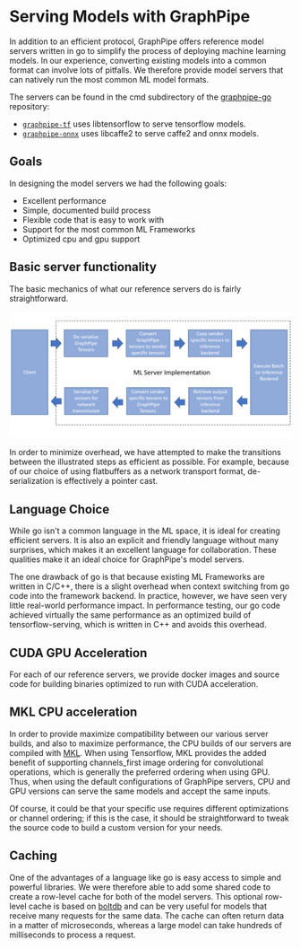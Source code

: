 # Serving Models with GraphPipe

In addition to an efficient protocol, GraphPipe offers reference model servers
written in go to simplify the process of deploying machine learning models.  In
our experience, converting existing models into a common format can involve
lots of pitfalls. We therefore provide model servers that can natively run the
most common ML model formats.

The servers can be found in the cmd subdirectory of the
[graphpipe-go](https://github.com/oracle/graphpipe-go)
repository:

* [`graphpipe-tf`](https://github.com/oracle/graphpipe-go/tree/master/cmd/graphpipe-tf)
  uses libtensorflow to serve tensorflow models.
* [`graphpipe-onnx`](https://github.com/oracle/graphpipe-go/tree/master/cmd/graphpipe-onnx)
  uses libcaffe2 to serve caffe2 and onnx models.

## Goals

In designing the model servers we had the following goals:

* Excellent performance
* Simple, documented build process
* Flexible code that is easy to work with
* Support for the most common ML Frameworks
* Optimized cpu and gpu support

## Basic server functionality
The basic mechanics of what our reference servers do is fairly straightforward.

![image](_media/server_flow.png)

In order to minimize overhead, we have attempted to make the transitions between
the illustrated steps as efficient as possible.  For example, because of our
choice of using flatbuffers as a network transport format, de-serialization is
effectively a pointer cast.

## Language Choice

While go isn't a common language in the ML space, it is ideal for creating
efficient servers. It is also an explicit and friendly language without many
surprises, which makes it an excellent language for collaboration.  These
qualities make it an ideal choice for GraphPipe's model servers.

The one drawback of go is that because existing ML Frameworks are written
in C/C++, there is a slight overhead when context switching from go code into
the framework backend. In practice, however, we have seen very little
real-world performance impact.  In performance testing, our go code achieved
virtually the same performance as an optimized build of tensorflow-serving,
which is written in C++ and avoids this overhead.

## CUDA GPU Acceleration
For each of our reference servers, we provide docker images and source code for
building binaries optimized to run with CUDA acceleration.

## MKL CPU acceleration
In order to provide maximize compatibility between our various server builds, and
also to maximize performance, the CPU builds of our servers are compiled with
[MKL](https://software.intel.com/en-us/mkl).  When using Tensorflow, MKL
provides the added benefit of supporting channels_first image ordering for
convolutional operations, which is generally the preferred ordering when using GPU.
Thus, when using the default configurations of GraphPipe servers, CPU and GPU
versions can serve the same models and accept the same inputs.

Of course, it could be that your specific use requires different optimizations
or channel ordering; if this is the case, it should be straightforward to tweak
the source code to build a custom version for your needs.

## Caching

One of the advantages of a language like go is easy access to simple and
powerful libraries. We were therefore able to add some shared code to create a
row-level cache for both of the model servers.  This optional row-level cache
is based on [boltdb](https://github.com/coreos/bbolt) and can be very useful
for models that receive many requests for the same data. The cache can often
return data in a matter of microseconds, whereas a large model can take
hundreds of milliseconds to process a request.
